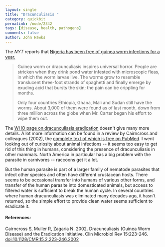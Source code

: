 ```yaml
---
layout: single 
title: "Dracunculiasis " 
category: quickbit
permalink: /node/2342
tags: [disease, health, pathogens] 
comments: false 
author: John Hawks 
---
```


The <i>NYT</i> reports that <a href="http://www.nytimes.com/2009/12/08/health/08glob.html">Nigeria has been free of guinea worm infections for a year.</a> 

<blockquote>Guinea worm  or dracunculiasis  inspires universal horror. People are stricken when they drink pond water infested with microscopic fleas, in which the worm larvae live. The worms grow to resemble translucent three-foot strands of spaghetti and finally emerge by exuding acid that bursts the skin; the pain can be crippling for months.

Only four countries  Ethiopia, Ghana, Mali and Sudan  still have the worms. About 3,000 of them were found as of last month, down from three million across the globe when Mr. Carter began his effort to wipe them out.</blockquote>

The <a href="http://www.who.int/dracunculiasis/en/">WHO page on dracunculiasis eradication</a> doesn't give many more details. A lot more information can be found in a review by Cairncross and colleagues (2002), the <a href="http://www.ncbi.nlm.nih.gov/pmc/articles/PMC118073/?tool=pubmed">complete text of which is free on PubMed</a>. I went looking out of curiosity about animal infections -- it seems too easy to get rid of this thing in humans, considering the presence of dracunculiasis in other mammals. North America in particular has a big problem with the parasite in carnivores -- raccoons get it a lot. 

But the human parasite is part of a larger family of nematode parasites that infect other species and often have different crustacean hosts. There seems to be occasional transfer into humans of various other forms, and transfer of the human parasite into domesticated animals, but access to filtered water is sufficient to break the human cycle. In several countries where human dracunculiasis was eliminated many decades ago, it hasn't returned, so the simple effort to provide clean water seems sufficient to eradicate it. 

<h4>References:</h4>

<p class="cite">Cairncross S, Muller R, Zagaria N. 2002. Dracunculiasis (Guinea Worm Disease) and the Eradication Initiative. Clin Microbiol Rev 15:223-246. <a href="http://dx.doi.org/10.1128/CMR.15.2.223-246.2002">doi:10.1128/CMR.15.2.223-246.2002</a></p>

